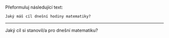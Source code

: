 Přeformuluj následující text:

```
Jaký máš cíl dnešní hodiny matematiky?
```

---

<!-- chatcmpl-749abIMAQpcSceqRU2lYhQ5fWmjcF -->

Jaký cíl si stanovil/a pro dnešní matematiku?